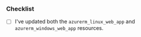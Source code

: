 ### Checklist

- [ ] I've updated both the `azurerm_linux_web_app` and `azurerm_windows_web_app` resources.
